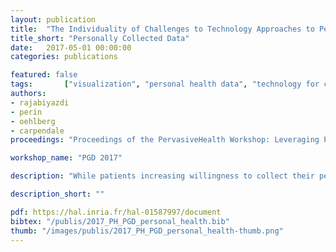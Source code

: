 ```yaml
---
layout: publication
title:  "The Individuality of Challenges to Technology Approaches to Personally Collected Health Data"
title_short: "Personally Collected Data"
date:   2017-05-01 00:00:00
categories: publications

featured: false
tags: 		["visualization", "personal health data", "technology for communication","personal visualization","health"]
authors: 
- rajabiyazdi
- perin
- oehlberg
- carpendale
proceedings: "Proceedings of the PervasiveHealth Workshop: Leveraging Patients Generated Data, May 2017, Barcelona, Spain"

workshop_name: "PGD 2017"

description: "While patients increasing willingness to collect their personal health data portends improvements in the individualization of health care, making it possible for the health care providers to effectively act upon these personal data collections poses its own challenges. In this paper, we discuss the challenges we are facing as we work towards the creation of tools to help patients present this data to their care givers."

description_short: ""

pdf: https://hal.inria.fr/hal-01587997/document
bibtex: "/publis/2017_PH_PGD_personal_health.bib"
thumb: "/images/publis/2017_PH_PGD_personal_health-thumb.png"
---
```

